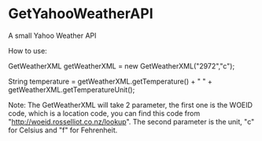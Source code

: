 # GetYahooWeatherAPI
A small Yahoo Weather API

How to use:

GetWeatherXML getWeatherXML = new GetWeatherXML("2972","c");

String temperature = getWeatherXML.getTemperature() + " " + getWeatherXML.getTemperatureUnit();

Note:
The GetWeatherXML will take 2 parameter, the first one is the WOEID code, which is a location code, you can find this code from
"http://woeid.rosselliot.co.nz/lookup". The second parameter is the unit, "c" for Celsius and "f" for Fehrenheit.
